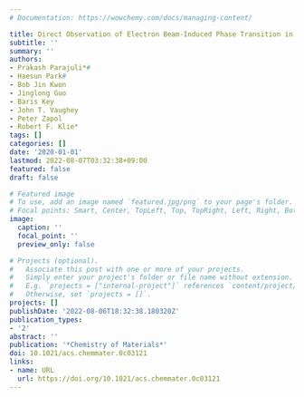 ```yaml
---
# Documentation: https://wowchemy.com/docs/managing-content/

title: Direct Observation of Electron Beam-Induced Phase Transition in MgCrMnO4
subtitle: ''
summary: ''
authors:
- Prakash Parajuli*#
- Haesun Park#
- Bob Jin Kwon
- Jinglong Guo
- Baris Key
- John T. Vaughey
- Peter Zapol
- Robert F. Klie*
tags: []
categories: []
date: '2020-01-01'
lastmod: 2022-08-07T03:32:38+09:00
featured: false
draft: false

# Featured image
# To use, add an image named `featured.jpg/png` to your page's folder.
# Focal points: Smart, Center, TopLeft, Top, TopRight, Left, Right, BottomLeft, Bottom, BottomRight.
image:
  caption: ''
  focal_point: ''
  preview_only: false

# Projects (optional).
#   Associate this post with one or more of your projects.
#   Simply enter your project's folder or file name without extension.
#   E.g. `projects = ["internal-project"]` references `content/project/deep-learning/index.md`.
#   Otherwise, set `projects = []`.
projects: []
publishDate: '2022-08-06T18:32:38.180320Z'
publication_types:
- '2'
abstract: ''
publication: '*Chemistry of Materials*'
doi: 10.1021/acs.chemmater.0c03121
links:
- name: URL
  url: https://doi.org/10.1021/acs.chemmater.0c03121
---
```

